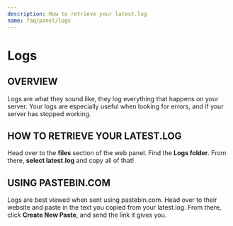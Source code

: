 ```yaml
---
description: How to retrieve your latest.log
name: faq/panel/logs
---
```


# Logs

## OVERVIEW

Logs are what they sound like, they log everything that happens on your server. Your logs are especially useful when looking for errors, and if your server has stopped working.

## HOW TO RETRIEVE YOUR LATEST.LOG

Head over to the **files** section of the web panel. Find the **Logs folder**. From there, **select latest.log** and copy all of that!

## USING PASTEBIN.COM

Logs are best viewed when sent using pastebin.com. Head over to their website and paste in the text you copied from your latest.log. From there, click **Create New Paste**, and send the link it gives you.
